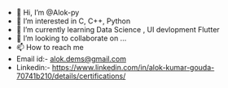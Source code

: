 - 👋 Hi, I’m @Alok-py
- 👀 I’m interested in C, C++, Python
- 🌱 I’m currently learning Data Science , UI devlopment Flutter
- 💞️ I’m looking to collaborate on ...
- 📫 How to reach me 
- Email id:- alok.dems@gmail.com
- Linkedin:- https://www.linkedin.com/in/alok-kumar-gouda-70741b210/details/certifications/

<!---
Alok-py/Alok-py is a ✨ special ✨ repository because its `README.md` (this file) appears on your GitHub profile.
You can click the Preview link to take a look at your changes.
--->
